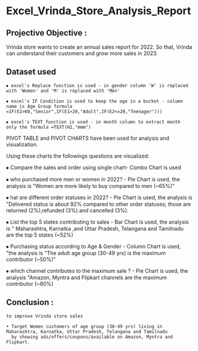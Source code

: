 # Excel_Vrinda_Store_Analysis_Report
## Projective Objective : 
Vrinda store wants to create an annual sales report for 2022. So that, Vrinda can understand their customers and grow more sales in 2023.

## Dataset used
  

    ⦁ excel's Replace function is used - in gender column 'W' is replaced with 'Women' and 'M' is replaced with 'Men'

    ⦁ excel's IF Condition is used to keep the age in a bucket - column name is Age Group formula =IF(E2>60,"Senior",IF(E1>20,"Adult",IF(E2<=20,"Teenager")))

    ⦁ excel's TEXT function is used - in month column to extract month only the formula =TEXT(H2,"mmm")

  PIVOT TABLE and PIVOT CHARTS have been used for analysis and visualization.

  Using these charts the followings questions are visualized:

   ⦁ Compare the sales and order using single chart- Combo Chart is used 

   ⦁ who purchased more men or women in 2022? - Pie Chart is used, the analysis is "Women are more likely to buy compared to men (~65%)"

   ⦁ hat are different order statuses in 2022? - Pie Chart is used, the analysis is "Delivered status is about 92% compared to other order statuses; those are returned (2%),refunded            (3%) and cancelled (3%).

   ⦁ List the top 5 states contributing to sales - Bar Chart is used, the analysis is " Maharashtra, Karnatka ,and Uttar Pradesh, Telangana and Tamilnadu are the top 5 states (~52%)

   ⦁ Purchasing status according to Age & Gender - Column Chart is used, "the analysis is "The adult age group (30-49 yrs) is the maximum contributor (~50%)"

   ⦁ which channel contributes to the maximum sale ? - Pie Chart is used, the analysis "Amazon, Myntra and Flipkart channels are the maximum contributor (~80%)


## Conclusion :  
    to improve Vrinda store sales 
    
    • Target Women customers of age group (30-49 yrs) living in Maharashtra, Karnatka, Uttar Pradesh, Telangana and Tamilnadu 
      by showing ads/offers/coupons/available on Amazon, Myntra and Flipkart.





